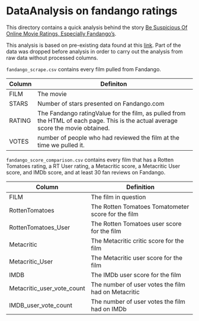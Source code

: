 # DataAnalysis on fandango ratings
This directory contains a quick analysis behind the story [Be Suspicious Of Online Movie Ratings, Especially Fandango’s](https://fivethirtyeight.com/features/fandango-movies-ratings/).

This analysis is based on pre-existing data found at this [link](https://github.com/fivethirtyeight/data/blob/master/fandango/README.md).
Part of the data was dropped before analysis in order to carry out the analysis from raw data without processed columns.

`fandango_scrape.csv` contains every film pulled from Fandango.

Column | Definiton
--- | ---------
FILM | The movie
STARS | Number of stars presented on Fandango.com
RATING |  The Fandango ratingValue for the film, as pulled from the HTML of each page. This is the actual average score the movie obtained.
VOTES | number of people who had reviewed the film at the time we pulled it.


`fandango_score_comparison.csv` contains every film that has a Rotten Tomatoes rating, a RT User rating, a Metacritic score, a Metacritic User score, and IMDb score, and at least 30 fan reviews on Fandango.

Column | Definition
--- | -----------
FILM | The film in question
RottenTomatoes | The Rotten Tomatoes Tomatometer score for the film
RottenTomatoes_User | The Rotten Tomatoes user score for the film
Metacritic | The Metacritic critic score for the film
Metacritic_User | The Metacritic user score for the film
IMDB | The IMDb user score for the film
Metacritic_user_vote_count | The number of user votes the film had on Metacritic
IMDB_user_vote_count | The number of user votes the film had on IMDb
